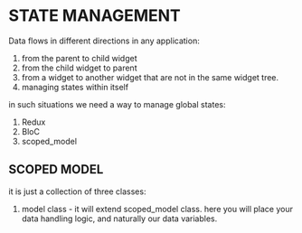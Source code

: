 # STATE MANAGEMENT

Data flows in different directions in any application:

1. from the parent to child widget
2. from the child widget to parent
3. from a widget to another widget that are not in the same widget tree.
4. managing states within itself

in such situations we need a way to manage global states:

1. Redux
2. BloC
3. scoped_model

## SCOPED MODEL

it is just a collection of three classes:

1. model class - it will extend scoped_model class. here you will place your data handling logic, and naturally our data variables.